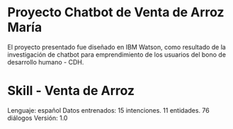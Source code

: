 # Proyecto Chatbot de Venta de Arroz María  

El proyecto presentado fue diseñado en IBM Watson, como resultado de la investigación de chatbot para emprendimiento de los usuarios del bono de desarrollo humano - CDH.

# Skill - Venta de Arroz

Lenguaje: español
Datos entrenados:
15 intenciones.
11 entidades.
76 diálogos
Versión: 1.0
